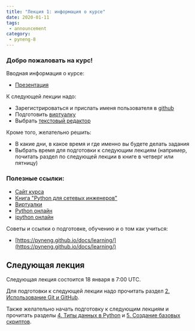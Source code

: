 ```yaml
---
title: "Лекция 1: информация о курсе"
date: 2020-01-11
tags:
 - announcement
category:
 - pyneng-8
---
```


### Добро пожаловать на курс!

Вводная информация о курсе:

* [Презентация](https://gitpitch.com/natenka/pyneng-slides/py3_course_summary)


К следующей лекции надо:

* Зарегистрироваться и прислать именя пользователя в [github](https://pyneng.github.io/pyneng-7/preparation/)
* Подготовить [виртуалку](https://pyneng.github.io/docs/course-vm/)
* Выбрать [текстовый редактор](https://pyneng.readthedocs.io/ru/latest/book/01_intro/os_and_editor.html)


Кроме того, желательно решить:

* В какие дни, в какое время и где именно вы будете делать задания
* Выбрать время для подготовки к следующим лекциям (например, почитать раздел по следующей лекции в книге в четверг или пятницу)

### Полезные ссылки:

* [Сайт курса](https://pyneng.github.io/)
* [Книга "Python для сетевых инженеров"](https://pyneng.readthedocs.io/ru/latest/)
* [Виртуалки](https://pyneng.github.io/docs/course-vm/)
* [Python онлайн](https://repl.it/languages/python3)
* [ipython онлайн](https://www.pythonanywhere.com/try-ipython/)

Советы и ссылки о подготовке, обучению и о том как учиться:

* [https://pyneng.github.io/docs/learning/](https://pyneng.github.io/docs/learning/)


## Следующая лекция

Следующая лекция состоится 18 января в 7:00 UTC.

Для подготовки к следующей лекции надо прочитать раздел [2. Использование Git и GitHub](https://pyneng.readthedocs.io/ru/latest/book/02_git_github/index.html).

Также желательно начать подготовку к следующим лекциям и прочитать разделы [4. Типы данных в Python](https://pyneng.readthedocs.io/ru/latest/book/04_data_structures/index.html) и [5. Создание базовых скриптов](https://pyneng.readthedocs.io/ru/latest/book/05_basic_scripts/index.html).

